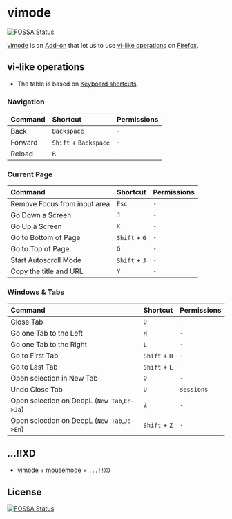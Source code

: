 # vimode
[![FOSSA Status](https://app.fossa.com/api/projects/git%2Bgithub.com%2Fghsable%2Fvimode.svg?type=shield)](https://app.fossa.com/projects/git%2Bgithub.com%2Fghsable%2Fvimode?ref=badge_shield)

[vimode](https://ghsable.github.io/vimode/) is an [Add-on](https://addons.mozilla.org/en-US/firefox/) that let us to use [vi-like operations](#vi-like-operations) on [Firefox](https://www.mozilla.org/en-US/firefox/browsers/).

## vi-like operations
* The table is based on [Keyboard shortcuts](https://support.mozilla.org/en-US/kb/keyboard-shortcuts-perform-firefox-tasks-quickly).
### Navigation
| Command | Shortcut              | Permissions |
| :---    | :---                  | :---        |
| Back    | `Backspace`           | `-`         |
| Forward | `Shift` + `Backspace` | `-`         |
| Reload  | `R`                   | `-`         |

### Current Page
| Command                      | Shortcut              | Permissions |
| :---                         | :---                  | :---        |
| Remove Focus from input area | `Esc`                 | `-`         |
| Go Down a Screen             | `J`                   | `-`         |
| Go Up a Screen               | `K`                   | `-`         |
| Go to Bottom of Page         | `Shift` + `G`         | `-`         |
| Go to Top of Page            | `G`                   | `-`         |
| Start Autoscroll Mode        | `Shift` + `J`         | `-`         |
| Copy the title and URL       | `Y`                   | `-`         |

### Windows & Tabs
| Command                                          | Shortcut              | Permissions |
| :---                                             | :---                  | :---        |
| Close Tab                                        | `D`                   | `-`         |
| Go one Tab to the Left                           | `H`                   | `-`         |
| Go one Tab to the Right                          | `L`                   | `-`         |
| Go to First Tab                                  | `Shift` + `H`         | `-`         |
| Go to Last Tab                                   | `Shift` + `L`         | `-`         |
| Open selection in New Tab                        | `O`                   | `-`         |
| Undo Close Tab                                   | `U`                   | `sessions`  |
| Open selection on DeepL (`New Tab`,`En->Ja`)     | `Z`                   | `-`         |
| Open selection on DeepL (`New Tab`,`Ja->En`)     | `Shift` + `Z`         | `-`         |

## ...!!XD
* [vimode](https://ghsable.github.io/vimode/) + [mousemode](https://crates.io/crates/mousemode) = `...!!XD`


## License
[![FOSSA Status](https://app.fossa.com/api/projects/git%2Bgithub.com%2Fghsable%2Fvimode.svg?type=large)](https://app.fossa.com/projects/git%2Bgithub.com%2Fghsable%2Fvimode?ref=badge_large)